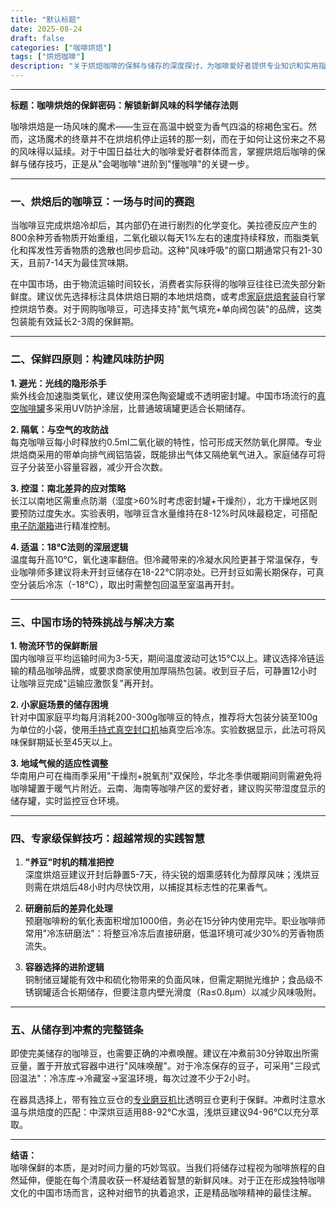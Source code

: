```yaml
---
title: "默认标题"
date: 2025-08-24
draft: false
categories: ["咖啡烘焙"]
tags: ["烘焙咖啡"]
description: "关于烘焙咖啡的保鲜与储存的深度探讨，为咖啡爱好者提供专业知识和实用指南。"
---
```


---
**标题：咖啡烘焙的保鲜密码：解锁新鲜风味的科学储存法则**

咖啡烘焙是一场风味的魔术——生豆在高温中蜕变为香气四溢的棕褐色宝石。然而，这场魔术的终章并不在烘焙机停止运转的那一刻，而在于如何让这份来之不易的风味得以延续。对于中国日益壮大的咖啡爱好者群体而言，掌握烘焙后咖啡的保鲜与储存技巧，正是从"会喝咖啡"进阶到"懂咖啡"的关键一步。

---

### 一、烘焙后的咖啡豆：一场与时间的赛跑

当咖啡豆完成烘焙冷却后，其内部仍在进行剧烈的化学变化。美拉德反应产生的800余种芳香物质开始重组，二氧化碳以每天1%左右的速度持续释放，而脂类氧化和挥发性芳香物质的逸散也同步启动。这种"风味呼吸"的窗口期通常只有21-30天，且前7-14天为最佳赏味期。

在中国市场，由于物流运输时间较长，消费者实际获得的咖啡豆往往已流失部分新鲜度。建议优先选择标注具体烘焙日期的本地烘焙商，或考虑[家庭烘焙套装](https://www.amazon.com/s?k=%E5%AE%B6%E5%BA%AD%E7%83%98%E7%84%99%E5%A5%97%E8%A3%85&tag=coffeeprism-20)自行掌控烘焙节奏。对于网购咖啡豆，可选择支持"氮气填充+单向阀包装"的品牌，这类包装能有效延长2-3周的保鲜期。

---

### 二、保鲜四原则：构建风味防护网

**1. 避光：光线的隐形杀手**  
紫外线会加速脂类氧化，建议使用深色陶瓷罐或不透明密封罐。中国市场流行的[真空咖啡罐](https://www.amazon.com/s?k=%E7%9C%9F%E7%A9%BA%E5%92%96%E5%95%A1%E7%BD%90&tag=coffeeprism-20)多采用UV防护涂层，比普通玻璃罐更适合长期储存。

**2. 隔氧：与空气的攻防战**  
每克咖啡豆每小时释放约0.5ml二氧化碳的特性，恰可形成天然防氧化屏障。专业烘焙商采用的带单向排气阀铝箔袋，既能排出气体又隔绝氧气进入。家庭储存可将豆子分装至小容量容器，减少开合次数。

**3. 控湿：南北差异的应对策略**  
长江以南地区需重点防潮（湿度>60%时考虑密封罐+干燥剂），北方干燥地区则要预防过度失水。实验表明，咖啡豆含水量维持在8-12%时风味最稳定，可搭配[电子防潮箱](https://www.amazon.com/s?k=%E7%94%B5%E5%AD%90%E9%98%B2%E6%BD%AE%E7%AE%B1&tag=coffeeprism-20)进行精准控制。

**4. 适温：18℃法则的深层逻辑**  
温度每升高10℃，氧化速率翻倍。但冷藏带来的冷凝水风险更甚于常温保存，专业咖啡师多建议将未开封豆储存在18-22℃阴凉处。已开封豆如需长期保存，可真空分装后冷冻（-18℃），取出时需整包回温至室温再开封。

---

### 三、中国市场的特殊挑战与解决方案

**1. 物流环节的保鲜断层**  
国内咖啡豆平均运输时间为3-5天，期间温度波动可达15℃以上。建议选择冷链运输的精品咖啡品牌，或要求商家使用加厚隔热包装。收到豆子后，可静置12小时让咖啡豆完成"运输应激恢复"再开封。

**2. 小家庭场景的储存困境**  
针对中国家庭平均每月消耗200-300g咖啡豆的特点，推荐将大包装分装至100g为单位的小袋，使用[手持式真空封口机](https://www.amazon.com/s?k=%E6%89%8B%E6%8C%81%E5%BC%8F%E7%9C%9F%E7%A9%BA%E5%B0%81%E5%8F%A3%E6%9C%BA&tag=coffeeprism-20)抽真空后冷冻。实验数据显示，此法可将风味保鲜期延长至45天以上。

**3. 地域气候的适应性调整**  
华南用户可在梅雨季采用"干燥剂+脱氧剂"双保险，华北冬季供暖期间则需避免将咖啡罐置于暖气片附近。云南、海南等咖啡产区的爱好者，建议购买带湿度显示的储存罐，实时监控豆仓环境。

---

### 四、专家级保鲜技巧：超越常规的实践智慧

1. **"养豆"时机的精准把控**  
深度烘焙豆建议开封后静置5-7天，待尖锐的烟熏感转化为醇厚风味；浅烘豆则需在烘焙后48小时内尽快饮用，以捕捉其标志性的花果香气。

2. **研磨前后的差异化处理**  
预磨咖啡粉的氧化表面积增加1000倍，务必在15分钟内使用完毕。职业咖啡师常用"冷冻研磨法"：将整豆冷冻后直接研磨，低温环境可减少30%的芳香物质流失。

3. **容器选择的进阶逻辑**  
铜制储豆罐能有效中和硫化物带来的负面风味，但需定期抛光维护；食品级不锈钢罐适合长期储存，但要注意内壁光滑度（Ra≤0.8μm）以减少风味吸附。

---

### 五、从储存到冲煮的完整链条

即使完美储存的咖啡豆，也需要正确的冲煮唤醒。建议在冲煮前30分钟取出所需豆量，置于开放式容器中进行"风味唤醒"。对于冷冻保存的豆子，可采用"三段式回温法"：冷冻库→冷藏室→室温环境，每次过渡不少于2小时。

在器具选择上，带有独立豆仓的[专业磨豆机](https://www.amazon.com/s?k=%E4%B8%93%E4%B8%9A%E7%A3%A8%E8%B1%86%E6%9C%BA&tag=coffeeprism-20)比透明豆仓更利于保鲜。冲煮时注意水温与烘焙度的匹配：中深烘豆适用88-92℃水温，浅烘豆建议94-96℃以充分萃取。

---

**结语：**  
咖啡保鲜的本质，是对时间力量的巧妙驾驭。当我们将储存过程视为咖啡旅程的自然延伸，便能在每个清晨收获一杯凝结着智慧的新鲜风味。对于正在形成独特咖啡文化的中国市场而言，这种对细节的执着追求，正是精品咖啡精神的最佳注解。